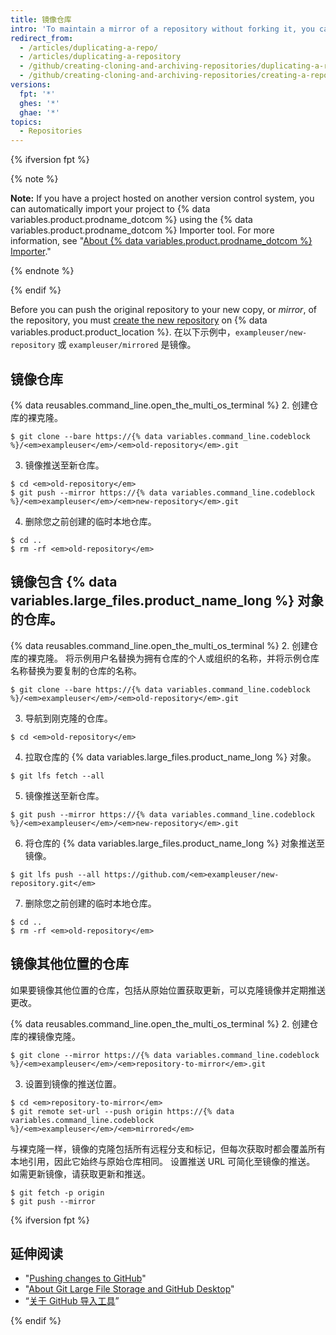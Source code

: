 ```yaml
---
title: 镜像仓库
intro: 'To maintain a mirror of a repository without forking it, you can run a special clone command, then mirror-push to the new repository.'
redirect_from:
  - /articles/duplicating-a-repo/
  - /articles/duplicating-a-repository
  - /github/creating-cloning-and-archiving-repositories/duplicating-a-repository
  - /github/creating-cloning-and-archiving-repositories/creating-a-repository-on-github/duplicating-a-repository
versions:
  fpt: '*'
  ghes: '*'
  ghae: '*'
topics:
  - Repositories
---
```


{% ifversion fpt %}

{% note %}

**Note:** If you have a project hosted on another version control system, you can automatically import your project to {% data variables.product.prodname_dotcom %} using the {% data variables.product.prodname_dotcom %} Importer tool. For more information, see "[About {% data variables.product.prodname_dotcom %} Importer](/github/importing-your-projects-to-github/importing-source-code-to-github/about-github-importer)."

{% endnote %}

{% endif %}

Before you can push the original repository to your new copy, or _mirror_, of the repository, you must [create the new repository](/articles/creating-a-new-repository) on {% data variables.product.product_location %}. 在以下示例中，`exampleuser/new-repository` 或 `exampleuser/mirrored` 是镜像。

## 镜像仓库

{% data reusables.command_line.open_the_multi_os_terminal %}
2. 创建仓库的裸克隆。
  ```shell
  $ git clone --bare https://{% data variables.command_line.codeblock %}/<em>exampleuser</em>/<em>old-repository</em>.git
  ```
3. 镜像推送至新仓库。
  ```shell
  $ cd <em>old-repository</em>
  $ git push --mirror https://{% data variables.command_line.codeblock %}/<em>exampleuser</em>/<em>new-repository</em>.git
  ```
4. 删除您之前创建的临时本地仓库。
  ```shell
  $ cd ..
  $ rm -rf <em>old-repository</em>
  ```

## 镜像包含 {% data variables.large_files.product_name_long %} 对象的仓库。

{% data reusables.command_line.open_the_multi_os_terminal %}
2. 创建仓库的裸克隆。 将示例用户名替换为拥有仓库的个人或组织的名称，并将示例仓库名称替换为要复制的仓库的名称。
  ```shell
  $ git clone --bare https://{% data variables.command_line.codeblock %}/<em>exampleuser</em>/<em>old-repository</em>.git
  ```
3. 导航到刚克隆的仓库。
  ```shell
  $ cd <em>old-repository</em>
  ```
4. 拉取仓库的 {% data variables.large_files.product_name_long %} 对象。
  ```shell
  $ git lfs fetch --all
  ```
5. 镜像推送至新仓库。
  ```shell
  $ git push --mirror https://{% data variables.command_line.codeblock %}/<em>exampleuser</em>/<em>new-repository</em>.git
  ```
6. 将仓库的 {% data variables.large_files.product_name_long %} 对象推送至镜像。
  ```shell
  $ git lfs push --all https://github.com/<em>exampleuser/new-repository.git</em>
  ```
7. 删除您之前创建的临时本地仓库。
  ```shell
  $ cd ..
  $ rm -rf <em>old-repository</em>
  ```

## 镜像其他位置的仓库

如果要镜像其他位置的仓库，包括从原始位置获取更新，可以克隆镜像并定期推送更改。

{% data reusables.command_line.open_the_multi_os_terminal %}
2. 创建仓库的裸镜像克隆。
  ```shell
  $ git clone --mirror https://{% data variables.command_line.codeblock %}/<em>exampleuser</em>/<em>repository-to-mirror</em>.git
  ```
3. 设置到镜像的推送位置。
  ```shell
  $ cd <em>repository-to-mirror</em>
  $ git remote set-url --push origin https://{% data variables.command_line.codeblock %}/<em>exampleuser</em>/<em>mirrored</em>
  ```

与裸克隆一样，镜像的克隆包括所有远程分支和标记，但每次获取时都会覆盖所有本地引用，因此它始终与原始仓库相同。 设置推送 URL 可简化至镜像的推送。 如需更新镜像，请获取更新和推送。

```shell
$ git fetch -p origin
$ git push --mirror
```
{% ifversion fpt %}
## 延伸阅读

* "[Pushing changes to GitHub](/desktop/contributing-and-collaborating-using-github-desktop/making-changes-in-a-branch/pushing-changes-to-github#pushing-changes-to-github)"
* "[About Git Large File Storage and GitHub Desktop](/desktop/getting-started-with-github-desktop/about-git-large-file-storage-and-github-desktop)"
* “[关于 GitHub 导入工具](/github/importing-your-projects-to-github/importing-source-code-to-github/about-github-importer)”

{% endif %}
